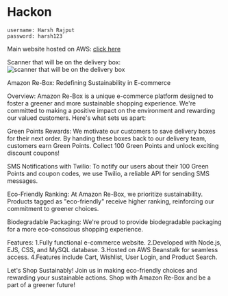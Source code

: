 # Hackon

    username: Harsh Rajput
    password: harsh123

Main website hosted on AWS: [click here](http://website-env.eba-kbg4pmam.ap-south-1.elasticbeanstalk.com/)

Scanner that will be on the delivery box:
![scanner that will be on the delivery box](https://github.com/hrajput0322/Hackon/assets/104441259/c7ae3a05-4c2d-41c0-a20f-efc195ca0ad6)

Amazon Re-Box: Redefining Sustainability in E-commerce

Overview:
Amazon Re-Box is a unique e-commerce platform designed to foster a greener and more sustainable shopping experience. We're committed to making a positive impact on the environment and rewarding our valued customers. Here's what sets us apart:

Green Points Rewards:
We motivate our customers to save delivery boxes for their next order. By handing these boxes back to our delivery team, customers earn Green Points. Collect 100 Green Points and unlock exciting discount coupons!

SMS Notifications with Twilio:
To notify our users about their 100 Green Points and coupon codes, we use Twilio, a reliable API for sending SMS messages.

Eco-Friendly Ranking:
At Amazon Re-Box, we prioritize sustainability. Products tagged as "eco-friendly" receive higher ranking, reinforcing our commitment to greener choices.

Biodegradable Packaging:
We're proud to provide biodegradable packaging for a more eco-conscious shopping experience.

Features:
1.Fully functional e-commerce website.
2.Developed with Node.js, EJS, CSS, and MySQL database.
3.Hosted on AWS Beanstalk for seamless access.
4.Features include Cart, Wishlist, User Login, and Product Search.

Let's Shop Sustainably!
Join us in making eco-friendly choices and rewarding your sustainable actions. Shop with Amazon Re-Box and be a part of a greener future!
